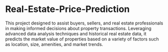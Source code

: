 # Real-Estate-Price-Prediction
This project designed to assist buyers, sellers, and real estate professionals in making informed decisions about property transactions. Leveraging advanced data analysis techniques and historical real estate data, it predicts the market value of properties based on a variety of factors such as location, size, amenities, and market trends.
